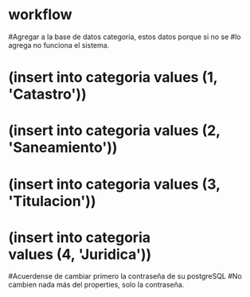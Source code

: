 # workflow

#Agregar a la base de datos categoria, estos datos porque si no se 
#lo agrega no funciona el sistema.

 # (insert into categoria values &#40;1, 'Catastro'&#41;)

 # (insert into categoria values &#40;2, 'Saneamiento'&#41;)

 # (insert into categoria values &#40;3, 'Titulacion'&#41;)

 # (insert into categoria values &#40;4, 'Juridica'&#41;)


#Acuerdense de cambiar primero la contraseña de su postgreSQL
#No cambien nada más del properties, solo la contraseña.